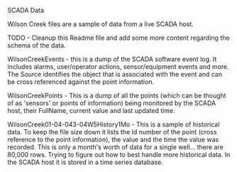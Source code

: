SCADA Data

Wilson Creek files are a sample of data from a live SCADA host. 

TODO - Cleanup this Readme file and add some more content regarding the schema of the data. 

WilsonCreekEvents - this is a dump of the SCADA software event log. It includes alarms, user/operator actions, sensor/equipment events and more. The Source identifies the object that is associated with the event and can be cross referenced against the point information. 

WilsonCreekPoints - This is a dump of all the points (which can be thought of as 'sensors' or points of information) being monitored by the SCADA host, their FullName, current value and last updated time. 

WilsonCreek01-04-043-04W5History1Mo - This is a sample of historical data. To keep the file size down it lists the Id number of the point (cross reference to the point information), the value and the time the value was recorded. This is only a month's worth of data for a single well... there are 80,000 rows. Trying to figure out how to best handle more historical data. In the SCADA host it is stored in a time series database.
